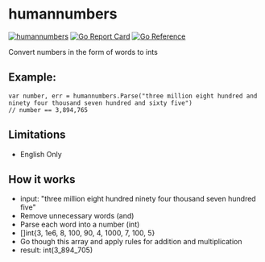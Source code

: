 # humannumbers
[![humannumbers](https://github.com/kmulvey/humannumbers/actions/workflows/release_build.yml/badge.svg)](https://github.com/kmulvey/humannumbers/actions/workflows/release_build.yml) [![Go Report Card](https://goreportcard.com/badge/github.com/kmulvey/humannumbers)](https://goreportcard.com/report/github.com/kmulvey/humannumbers) [![Go Reference](https://pkg.go.dev/badge/github.com/kmulvey/humannumbers.svg)](https://pkg.go.dev/github.com/kmulvey/humannumbers)

Convert numbers in the form of words to ints

## Example:
```
var number, err = humannumbers.Parse("three million eight hundred and ninety four thousand seven hundred and sixty five")
// number == 3,894,765
```

## Limitations
- English Only

## How it works
- input: "three million eight hundred ninety four thousand seven hundred five"
- Remove unnecessary words (and)
- Parse each word into a number (int)
- []int{3, 1e6, 8, 100, 90, 4, 1000, 7, 100, 5}
- Go though this array and apply rules for addition and multiplication
- result: int(3_894_705)
